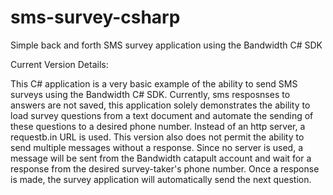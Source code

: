 # sms-survey-csharp
Simple back and forth SMS survey application using the Bandwidth C# SDK

Current Version Details:

This C# application is a very basic example of the ability to send SMS surveys using the Bandwidth C# SDK. Currently, sms resposnses to answers are not saved, this application solely demonstrates the ability to load survey questions from a text document and automate the sending of these questions to a desired phone number. Instead of an http server, a requestb.in URL is used. This version also does not permit the ability to send multiple messages without a response. Since no server is used, a message will be sent from the Bandwidth catapult account and wait for a response from the desired survey-taker's phone number. Once a response is made, the survey application will automatically send the next question. 
